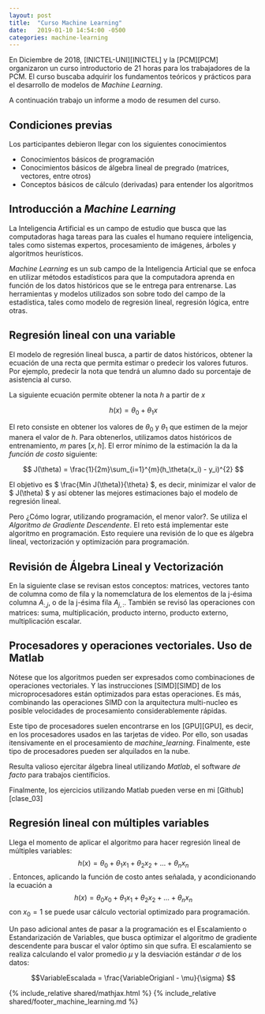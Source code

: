 ```yaml
---
layout: post
title:  "Curso Machine Learning"
date:   2019-01-10 14:54:00 -0500
categories: machine-learning
---
```


En Diciembre de 2018, [INICTEL-UNI][INICTEL] y la [PCM][PCM] organizaron un curso introductorio de 21 horas para los trabajadores de la PCM. El curso buscaba adquirir los fundamentos teóricos y prácticos para el desarrollo de modelos de _Machine Learning_. 

A continuación trabajo un informe a modo de resumen del curso.


Condiciones previas
----------

Los participantes debieron llegar con los siguientes conocimientos

- Conocimientos básicos de programación
- Conocimientos básicos de álgebra lineal de pregrado (matrices, vectores, entre otros)
- Conceptos básicos de cálculo (derivadas) para entender los algoritmos

Introducción a _Machine Learning_
------------

La Inteligencia Artificial es un campo de estudio que busca que las computadoras haga tareas para las cuales el humano requiere inteligencia, tales como sistemas expertos, procesamiento de imágenes, árboles y algoritmos heurísticos.

_Machine Learning_ es un sub campo de la Inteligencia Articial que se enfoca en utilizar métodos estadísticos para que la computadora aprenda en función de los datos históricos que se le entrega para entrenarse. Las herramientas y modelos utilizados son sobre todo del campo de la estadística, tales como modelo de regresión lineal, regresión lógica, entre otras.

Regresión lineal con una variable
-------
El modelo de regresión lineal busca, a partir de datos históricos, obtener la ecuación de una recta que permita estimar o predecir los valores futuros. Por ejemplo, predecir la nota que tendrá un alumno dado su porcentaje de asistencia al curso.

La siguiente ecuación permite obtener la nota $h$ a partir de $x$

$$h(x) = \theta_0 + \theta_1 x $$

El reto consiste en obtener los valores de $\theta_0$ y $\theta_1$ que estimen de la mejor manera el valor de $h$. Para obtenerlos, utilizamos datos históricos de entrenamiento, $m$ pares $[x, h]$. El error mínimo de la estimación la da la _función de costo_ siguiente:

$$ J(\theta) = \frac{1}{2m}\sum_{i=1}^{m}(h_\theta(x_i) - y_i)^{2} $$

El objetivo es $ \frac{Min J(\theta)}{\theta} $, es decir, minimizar el valor de $ J(\theta) $ y así obtener las mejores estimaciones bajo el modelo de regresión lineal. 

Pero ¿Cómo lograr, utilizando programación, el menor valor?. Se utiliza el _Algoritmo de Gradiente Descendente_. El reto está implementar este algoritmo en programación. Esto requiere una revisión de lo que es álgebra lineal, vectorización y optimización para programación.

Revisión de Álgebra Lineal y Vectorización
-------
En la siguiente clase se revisan estos conceptos: matrices, vectores tanto de columna como de fila y la nomemclatura de los elementos de la j-ésima columna $A_{:,j}$, o de la j-ésima fila $A_{j,:}$. También se revisó las operaciones con matrices: suma, multiplicación, producto interno, producto externo, multiplicación escalar. 


Procesadores y operaciones vectoriales. Uso de Matlab
-----
Nótese que los algoritmos pueden ser expresados como combinaciones de operaciones vectoriales. Y las instrucciones [SIMD][SIMD] de los microprocesadores están optimizados para estas operaciones. Es más, combinando las operaciones SIMD con la arquitectura multi-nucleo es posible velocidades de procesamiento considerablemente rápidas. 

Este tipo de procesadores suelen encontrarse en los [GPU][GPU], es decir, en los procesadores usados en las tarjetas de video. Por ello, son usadas itensivamente en el procesamiento de _machine_learning_. Finalmente, este tipo de procesadores pueden ser alquilados en la nube. 

Resulta valioso ejercitar álgebra lineal utilizando _Matlab_, el software _de facto_ para trabajos científicios. 

Finalmente, los ejercicios utilizando Matlab pueden verse en mi [Github][clase_03]

Regresión lineal con múltiples variables
-----
Llega el momento de aplicar el algoritmo para hacer regresión lineal de múltiples variables: $$h(x) = \theta_0 + \theta_1 x_1 + \theta_2 x_2+ ... + \theta_n x_n$$. Entonces, aplicando la función de costo antes señalada, y acondicionando la ecuación a $$h(x) = \theta_0 x_0 + \theta_1 x_1 + \theta_2 x_2+ ... + \theta_n x_n$$ con $x_0 = 1$ se puede usar cálculo vectorial optimizado para programación. 

Un paso adicional antes de pasar a la programación es el Escalamiento o Estandarización de Variables, que busca optimizar el algoritmo de gradiente descendente para buscar el valor óptimo sin que sufra. El escalamiento se realiza calculando el valor promedio $\mu$ y la desviación estándar $\sigma$ de los datos:

$$VariableEscalada = \frac{VariableOrigianl - \mu}{\sigma} $$




{% include_relative shared/mathjax.html %}
{% include_relative shared/footer_machine_learning.md %}
